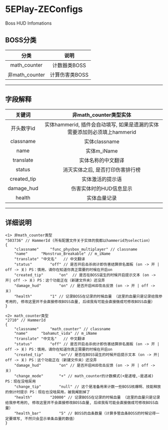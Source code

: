 # 5EPlay-ZEConfigs
Boss HUD Infomations
## BOSS分类
| 分类 | 说明            		|
|:----------:|:-------------------:|
| math_counter  | 计数器类BOSS  	|
| 非math_counter  | 计算伤害类BOSS 	|
---
## 字段解释
| 关键词 | 非math_counter类型实体 |
|:----------:|:-------------------:|
| 开头数字id  | 实体hammerid, 插件会自动填写, 如果是遗漏的实体需要添加则必须填上hammerid 	|
| classname  | 实体classname	|
| name  | 实体m_iName	|
| translate  | 实体名称的中文翻译	|
| status  | 消灭实体之后, 是否打印伤害排行榜	|
| created_tip | 实体激活的提示语	|
| damage_hud  | 伤害实体时的HUD信息显示	|
| health  | 实体血量记录	|
---

## 详细说明
```
<1> 非math_counter类型
"503736" // HammerId (所有配置文件关于实体的我都以hammerid为selection）
{
	"classname"		"func_physbox_multiplayer" // classname
	"name"		"Monstruo_Breakable" // m_iName
	"translate"	"中文名"	// 中文翻译
	"status"		"off" // 是否开启击杀统计即伤害结算排名面板 (on -> 开 | off -> 关) PS：慎用，请你在知道你真正需要的时候在开启on
	"created_tip"		"on"  // 是否在BOSS诞生的时候开启提示文本 (on -> 开| off -> 关) PS：这个功能正在（新建文件夹）还没弄
	"damage_hud"		"on" // 是否开启HUD攻击反馈 (on -> 开 | off -> 关)
	"health"		"1" // 记录BOSS在记录的时候血量 （这里的血量只是记录给我参考用的, 修改这里并不会直接修改BOSS血量, 后续我有可能会直接做成可修改BOSS血量）
}
```
```
<2> math_counter类型
"2710" // HammerId
{
	"classname"		"math_counter" // classname
	"name"		"bahamut_vida" // m_iName
	"translate"	"中文名"	// 中文翻译
	"status"		"off" // 是否开启击杀统计即伤害结算排名面板 (on -> 开 | off -> 关) PS：慎用，请你在知道你真正需要的时候在开启on
	"created_tip"		"on"// 是否在BOSS诞生的时候开启提示文本 (on -> 开| off -> 关) PS：这个功能正在（新建文件夹）还没弄
	"damage_hud"		"on" // 是否开启HUD攻击反馈 (on -> 开 | off -> 关)
	"change_mode"		"+" // math_counter的计数模式(+是递增,-是递减) PS：现在没啥屌用
	"change_tip"		"null" // 这个是准备用来计数一些BOSS核爆啊、技能释放的倒计时提示 PS：现在也没啥屌用，被我阉割掉了
	"health"		"20000" // 记录BOSS在记录的时候血量 （这里的血量只是记录给我参考用的, 修改这里并不会直接修改BOSS血量, 后续我有可能会直接做成可修改BOSS血量）
	"health_bar"		"5" // BOSS的血条数量（计算多管血条BOSS的时候记得一定要填写, 不然只会显示单条血量的数值）
}
```
